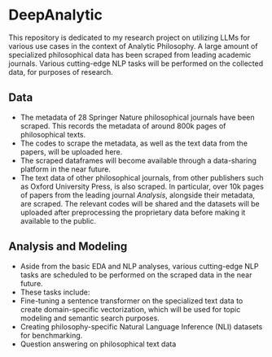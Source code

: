 # DeepAnalytic
This repository is dedicated to my research project on utilizing LLMs for various use cases in the context of Analytic Philosophy.
A large amount of specialized philosophical data has been scraped from leading academic journals. Various cutting-edge NLP tasks will be performed on the collected
data, for purposes of research.

## Data
- The metadata of 28 Springer Nature philosophical journals have been scraped. This records the metadata of around 800k pages of philosophical texts.
- The codes to scrape the metadata, as well as the text data from the papers, will be uploaded here.
- The scraped dataframes will become available through a data-sharing platform in the near future.
- The text data of other philosophical journals, from other publishers such as Oxford University Press, is also scraped. In particular, over 10k pages of papers from
  the leading journal *Analysis*, alongside their metadata, are scraped. The relevant codes will be shared and the datasets will be uploaded after preprocessing the
  proprietary data before making it available to the public.

## Analysis and Modeling
- Aside from the basic EDA and NLP analyses, various cutting-edge NLP tasks are scheduled to be performed on the scraped data in the near future.
- These tasks include:
- Fine-tuning a sentence transformer on the specialized text data to create domain-specific vectorization, which will be used for topic modeling
  and semantic search purposes.
- Creating philosophy-specific Natural Language Inference (NLI) datasets for benchmarking.
- Question answering on philosophical text data
   
